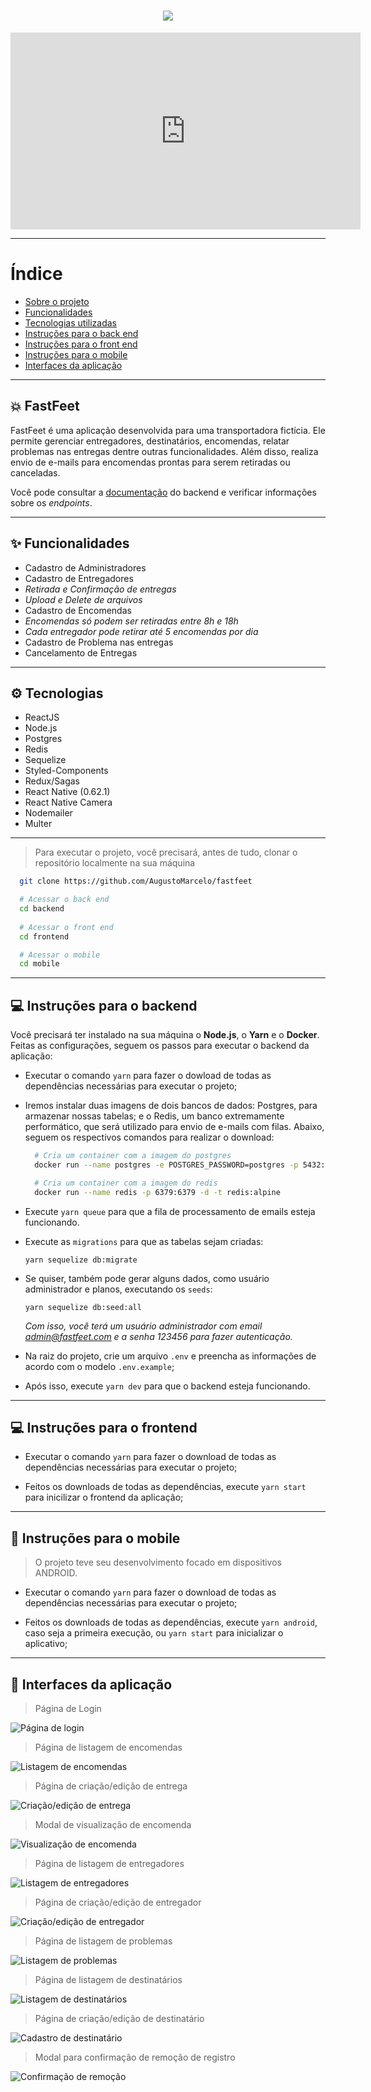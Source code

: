 <h1 align="center">
  <img src="https://github.com/Rocketseat/bootcamp-gostack-desafio-10/blob/master/.github/logo.png?raw=true">
</h1>

<iframe width="560" height="315" src="https://www.youtube.com/embed/aryYQi7lNmM" frameborder="0" allow="accelerometer; autoplay; encrypted-media; gyroscope; picture-in-picture" allowfullscreen></iframe>

---

# Índice
 - [Sobre o projeto](#-fastfeet)
 - [Funcionalidades](#-funcionalidades)
 - [Tecnologias utilizadas](#-tecnologias)
 - [Instruções para o back end](#-instruções-para-o-backend)
 - [Instruções para o front end](#-instruções-para-o-frontend)
 - [Instruções para o mobile](#-instruções-para-o-mobile)
 - [Interfaces da aplicação](#-interfaces-da-aplicação)

---

## 💥 FastFeet

FastFeet é uma aplicação desenvolvida para uma transportadora fictícia. Ele permite gerenciar entregadores, destinatários, encomendas, relatar problemas nas entregas dentre outras funcionalidades. Além disso, realiza envio de e-mails para encomendas prontas para serem retiradas ou canceladas.

Você pode consultar a <a href="./backend/docs.md" rel="noopener noreferrer">documentação</a> do backend e verificar informações sobre os <i>endpoints</i>.

---

## ✨ Funcionalidades

- Cadastro de Administradores
- Cadastro de Entregadores
 - *Retirada e Confirmação de entregas*
 - *Upload e Delete de arquivos*
- Cadastro de Encomendas
 - *Encomendas só podem ser retiradas entre 8h e 18h*
 - *Cada entregador pode retirar até 5 encomendas por dia*
- Cadastro de Problema nas entregas
- Cancelamento de Entregas

---

## ⚙ Tecnologias

 - ReactJS
 - Node.js
 - Postgres
 - Redis
 - Sequelize
 - Styled-Components
 - Redux/Sagas
 - React Native (0.62.1)
 - React Native Camera
 - Nodemailer
 - Multer

---

> Para executar o projeto, você precisará, antes de tudo, clonar o repositório localmente na sua máquina
```bash
  git clone https://github.com/AugustoMarcelo/fastfeet

  # Acessar o back end
  cd backend
  
  # Acessar o front end
  cd frontend

  # Acessar o mobile
  cd mobile
```

---

## 💻 Instruções para o backend

Você precisará ter instalado na sua máquina o **Node.js**, o **Yarn** e o **Docker**. Feitas as configurações, seguem os passos para executar o backend da aplicação:

 - Executar o comando `yarn` para fazer o dowload de todas as dependências necessárias para executar o projeto;

 - Iremos instalar duas imagens de dois bancos de dados: Postgres, para armazenar nossas tabelas; e o Redis, um banco extremamente performático, que será utilizado para envio de e-mails com filas. Abaixo, seguem os respectivos comandos para realizar o download:
    ```bash
      # Cria um container com a imagem do postgres
      docker run --name postgres -e POSTGRES_PASSWORD=postgres -p 5432:5432 -d postgres

      # Cria um container com a imagem do redis
      docker run --name redis -p 6379:6379 -d -t redis:alpine
    ```
 - Execute `yarn queue` para que a fila de processamento de emails esteja funcionando.

 - Execute as `migrations` para que as tabelas sejam criadas:
   ```
   yarn sequelize db:migrate
   ```

 - Se quiser, também pode gerar alguns dados, como usuário administrador e planos, executando os `seeds`:
   ```
   yarn sequelize db:seed:all
   ```
   *Com isso, você terá um usuário administrador com email admin@fastfeet.com e a senha 123456 para fazer autenticação.*

  - Na raiz do projeto, crie um arquivo `.env` e preencha as informações de acordo com o modelo `.env.example`;

 - Após isso, execute `yarn dev` para que o backend esteja funcionando.

---

## 💻 Instruções para o frontend

 - Executar o comando `yarn` para fazer o download de todas as dependências necessárias para executar o projeto;

 - Feitos os downloads de todas as dependências, execute `yarn start` para inicilizar o frontend da aplicação;

---

## 📱 Instruções para o mobile
 > O projeto teve seu desenvolvimento focado em dispositivos ANDROID.
 
 - Executar o comando `yarn` para fazer o download de todas as dependências necessárias para executar o projeto;

 - Feitos os downloads de todas as dependências, execute `yarn android`, caso seja a primeira execução, ou `yarn start` para inicializar o aplicativo;

---

## 📸 Interfaces da aplicação
 > Página de Login

 <img src="./screens/login.png" alt="Página de login" />

 > Página de listagem de encomendas

 <img src="./screens/deliveries.png" alt="Listagem de encomendas" />

 > Página de criação/edição de entrega

 <img src="./screens/create-delivery.png" alt="Criação/edição de entrega" />

 > Modal de visualização de encomenda

 <img src="./screens/view-delivery.png" alt="Visualização de encomenda" />

 > Página de listagem de entregadores

 <img src="./screens/deliveryman.png" alt="Listagem de entregadores" />

 > Página de criação/edição de entregador

 <img src="./screens/create-deliveryman.png" alt="Criação/edição de entregador" />

 > Página de listagem de problemas

 <img src="./screens/problems.png" alt="Listagem de problemas" />

 > Página de listagem de destinatários

 <img src="./screens/recipients.png" alt="Listagem de destinatários" />

 > Página de criação/edição de destinatário

 <img src="./screens/create-recipient.png" alt="Cadastro de destinatário" />

 > Modal para confirmação de remoção de registro

 <img src="./screens/delete-data.png" alt="Confirmação de remoção" />

